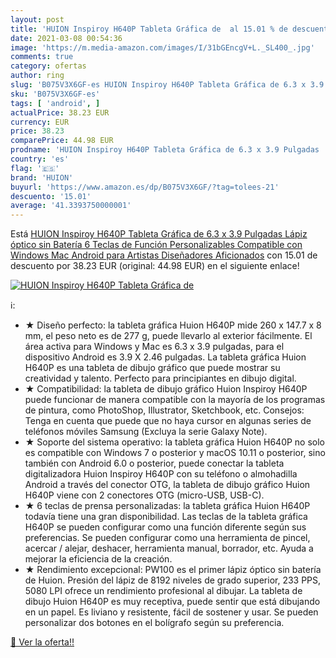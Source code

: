 ```yaml
---
layout: post
title: 'HUION Inspiroy H640P Tableta Gráfica de  al 15.01 % de descuento'
date: 2021-03-08 00:54:36
image: 'https://m.media-amazon.com/images/I/31bGEncgV+L._SL400_.jpg'
comments: true
category: ofertas
author: ring
slug: 'B075V3X6GF-es HUION Inspiroy H640P Tableta Gráfica de 6.3 x 3.9 Pulgadas...'
sku: 'B075V3X6GF-es'
tags: [ 'android', ]
actualPrice: 38.23 EUR
currency: EUR
price: 38.23
comparePrice: 44.98 EUR
prodname: 'HUION Inspiroy H640P Tableta Gráfica de 6.3 x 3.9 Pulgadas  Lápiz óptico sin Batería  6 Teclas de Función Personalizables  Compatible con Windows  Mac  Android  para Artistas  Diseñadores  Aficionados'
country: 'es'
flag: '🇪🇸'
brand: 'HUION'
buyurl: 'https://www.amazon.es/dp/B075V3X6GF/?tag=tolees-21'
descuento: '15.01'
average: '41.3393750000001'
---
```


Está [HUION Inspiroy H640P Tableta Gráfica de 6.3 x 3.9 Pulgadas  Lápiz óptico sin Batería  6 Teclas de Función Personalizables  Compatible con Windows  Mac  Android  para Artistas  Diseñadores  Aficionados](https://www.amazon.es/dp/B075V3X6GF/?tag=tolees-21) con 15.01 de descuento por 38.23 EUR (original: 44.98 EUR) en el siguiente enlace!

[![HUION Inspiroy H640P Tableta Gráfica de ](https://m.media-amazon.com/images/I/31bGEncgV+L._SL400_.jpg)](https://www.amazon.es/dp/B075V3X6GF/?tag=tolees-21)

ℹ️:

- ★ Diseño perfecto: la tableta gráfica Huion H640P mide 260 x 147.7 x 8 mm, el peso neto es de 277 g, puede llevarlo al exterior fácilmente. El área activa para Windows y Mac es 6.3 x 3.9 pulgadas, para el dispositivo Android es 3.9 X 2.46 pulgadas. La tableta gráfica Huion H640P es una tableta de dibujo gráfico que puede mostrar su creatividad y talento. Perfecto para principiantes en dibujo digital.
- ★ Compatibilidad: la tableta de dibujo gráfico Huion Inspiroy H640P puede funcionar de manera compatible con la mayoría de los programas de pintura, como PhotoShop, Illustrator, Sketchbook, etc. Consejos: Tenga en cuenta que puede que no haya cursor en algunas series de teléfonos móviles Samsung (Excluya la serie Galaxy Note).
- ★ Soporte del sistema operativo: la tableta gráfica Huion H640P no solo es compatible con Windows 7 o posterior y macOS 10.11 o posterior, sino también con Android 6.0 o posterior, puede conectar la tableta digitalizadora Huion Inspiroy H640P con su teléfono o almohadilla Android a través del conector OTG, la tableta de dibujo gráfico Huion H640P viene con 2 conectores OTG (micro-USB, USB-C).
- ★ 6 teclas de prensa personalizadas: la tableta gráfica Huion H640P todavía tiene una gran disponibilidad. Las teclas de la tableta gráfica H640P se pueden configurar como una función diferente según sus preferencias. Se pueden configurar como una herramienta de pincel, acercar / alejar, deshacer, herramienta manual, borrador, etc. Ayuda a mejorar la eficiencia de la creación.
- ★ Rendimiento excepcional: PW100 es el primer lápiz óptico sin batería de Huion. Presión del lápiz de 8192 niveles de grado superior, 233 PPS, 5080 LPI ofrece un rendimiento profesional al dibujar. La tableta de dibujo Huion H640P es muy receptiva, puede sentir que está dibujando en un papel. Es liviano y resistente, fácil de sostener y usar. Se pueden personalizar dos botones en el bolígrafo según su preferencia.

[🛒 Ver la oferta!!](https://www.amazon.es/dp/B075V3X6GF/?tag=tolees-21)
